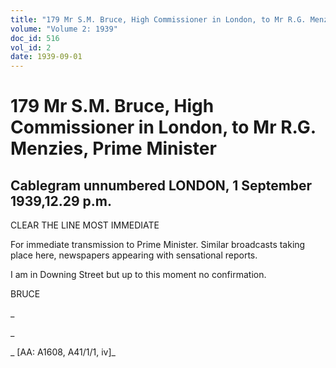```yaml
---
title: "179 Mr S.M. Bruce, High Commissioner in London, to Mr R.G. Menzies, Prime Minister"
volume: "Volume 2: 1939"
doc_id: 516
vol_id: 2
date: 1939-09-01
---
```


# 179 Mr S.M. Bruce, High Commissioner in London, to Mr R.G. Menzies, Prime Minister

## Cablegram unnumbered LONDON, 1 September 1939,12.29 p.m.

CLEAR THE LINE MOST IMMEDIATE

For immediate transmission to Prime Minister. Similar broadcasts taking place here, newspapers appearing with sensational reports.

I am in Downing Street but up to this moment no confirmation.

BRUCE

_

_

_ [AA: A1608, A41/1/1, iv]_
